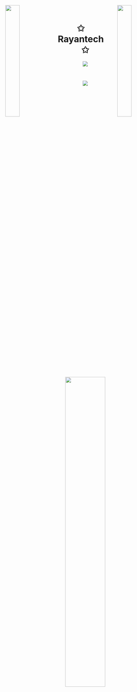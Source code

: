 <img align="left" src="https://user-images.githubusercontent.com/65187002/144930161-2f783401-8d27-4fdf-a2f7-cc0ba32f1f1f.gif" width="30%" style="display:inline;"><img align="right" src="https://user-images.githubusercontent.com/65187002/144930161-2f783401-8d27-4fdf-a2f7-cc0ba32f1f1f.gif" width="30%" style="display:inline;">
<br>
<p align="center">
    <h1 align="center">✩&emsp;Rayantech&emsp;✩</h1>
</p>
<p align="center">
    <img src="https://readme-typing-svg.herokuapp.com/?lines=Yoooooooooooooooo;Welcome+to+my+profile!;Have+a+look+around!&font=Fira%20Code&color=%3492eb&center=true&width=280&height=50">
</p>
<br>
<p align="center">
    <img id="preview" src="https://komarev.com/ghpvc/?username=bbrainttech&color=grey">
</p>
<p align="center">
<!--     <a href="https://leetcode.com/drknzz/"><img width="48%" src="https://leetcode.card.workers.dev/drknzz?theme=dark&font=baloo&extension=null&border=2&border_radius=8"></a> -->
    <a href="https://github.com/bbrainttech"><img width="50%" src="https://github-readme-stats.vercel.app/api/top-langs/?username=bbrainttech&theme=dark&hide=html,css,cmake&layout=compact&langs_count=5&bg_color=101010&hide_title=true"></a>
</p>
